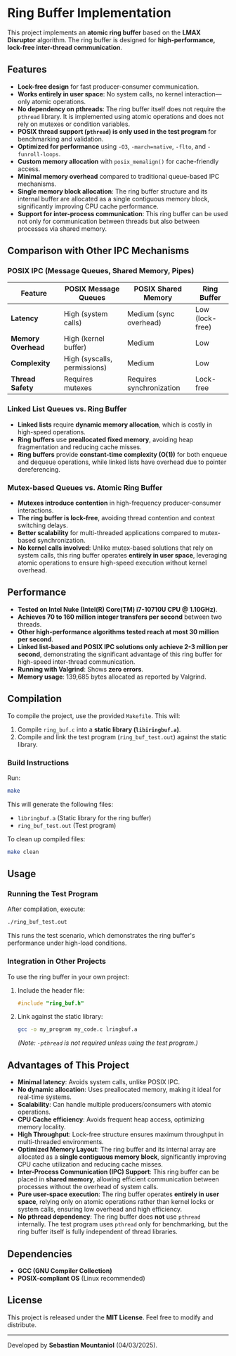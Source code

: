 # Ring Buffer Implementation

This project implements an **atomic ring buffer** based on the **LMAX Disruptor** algorithm. The ring buffer is designed for **high-performance, lock-free inter-thread communication**.

## Features
- **Lock-free design** for fast producer-consumer communication.
- **Works entirely in user space**: No system calls, no kernel interaction—only atomic operations.
- **No dependency on pthreads**: The ring buffer itself does not require the `pthread` library. It is implemented using atomic operations and does not rely on mutexes or condition variables.
- **POSIX thread support (`pthread`) is only used in the test program** for benchmarking and validation.
- **Optimized for performance** using `-O3`, `-march=native`, `-flto`, and `-funroll-loops`.
- **Custom memory allocation** with `posix_memalign()` for cache-friendly access.
- **Minimal memory overhead** compared to traditional queue-based IPC mechanisms.
- **Single memory block allocation**: The ring buffer structure and its internal buffer are allocated as a single contiguous memory block, significantly improving CPU cache performance.
- **Support for inter-process communication**: This ring buffer can be used not only for communication between threads but also between processes via shared memory.

## Comparison with Other IPC Mechanisms
### **POSIX IPC (Message Queues, Shared Memory, Pipes)**
| Feature | POSIX Message Queues | POSIX Shared Memory | Ring Buffer |
|---------|----------------------|----------------------|-------------|
| **Latency** | High (system calls) | Medium (sync overhead) | Low (lock-free) |
| **Memory Overhead** | High (kernel buffer) | Medium | Low |
| **Complexity** | High (syscalls, permissions) | Medium | Low |
| **Thread Safety** | Requires mutexes | Requires synchronization | Lock-free |

### **Linked List Queues vs. Ring Buffer**
- **Linked lists** require **dynamic memory allocation**, which is costly in high-speed operations.
- **Ring buffers** use **preallocated fixed memory**, avoiding heap fragmentation and reducing cache misses.
- **Ring buffers** provide **constant-time complexity (O(1))** for both enqueue and dequeue operations, while linked lists have overhead due to pointer dereferencing.

### **Mutex-based Queues vs. Atomic Ring Buffer**
- **Mutexes introduce contention** in high-frequency producer-consumer interactions.
- **The ring buffer is lock-free**, avoiding thread contention and context switching delays.
- **Better scalability** for multi-threaded applications compared to mutex-based synchronization.
- **No kernel calls involved**: Unlike mutex-based solutions that rely on system calls, this ring buffer operates **entirely in user space**, leveraging atomic operations to ensure high-speed execution without kernel overhead.

## Performance
- **Tested on Intel Nuke (Intel(R) Core(TM) i7-10710U CPU @ 1.10GHz)**.
- **Achieves 70 to 160 million integer transfers per second** between two threads.
- **Other high-performance algorithms tested reach at most 30 million per second**.
- **Linked list-based and POSIX IPC solutions only achieve 2-3 million per second**, demonstrating the significant advantage of this ring buffer for high-speed inter-thread communication.
- **Running with Valgrind**: Shows **zero errors**.
- **Memory usage**: 139,685 bytes allocated as reported by Valgrind.

## Compilation
To compile the project, use the provided `Makefile`. This will:
1. Compile `ring_buf.c` into a **static library (`libiringbuf.a`)**.
2. Compile and link the test program (`ring_buf_test.out`) against the static library.

### **Build Instructions**
Run:
```sh
make
```

This will generate the following files:
- `libringbuf.a` (Static library for the ring buffer)
- `ring_buf_test.out` (Test program)

To clean up compiled files:
```sh
make clean
```

## Usage
### **Running the Test Program**
After compilation, execute:
```sh
./ring_buf_test.out
```
This runs the test scenario, which demonstrates the ring buffer's performance under high-load conditions.

### **Integration in Other Projects**
To use the ring buffer in your own project:
1. Include the header file:
   ```c
   #include "ring_buf.h"
   ```
2. Link against the static library:
   ```sh
   gcc -o my_program my_code.c lringbuf.a
   ```
   *(Note: `-pthread` is not required unless using the test program.)*

## Advantages of This Project
- **Minimal latency**: Avoids system calls, unlike POSIX IPC.
- **No dynamic allocation**: Uses preallocated memory, making it ideal for real-time systems.
- **Scalability**: Can handle multiple producers/consumers with atomic operations.
- **CPU Cache efficiency**: Avoids frequent heap access, optimizing memory locality.
- **High Throughput**: Lock-free structure ensures maximum throughput in multi-threaded environments.
- **Optimized Memory Layout**: The ring buffer and its internal array are allocated as a **single contiguous memory block**, significantly improving CPU cache utilization and reducing cache misses.
- **Inter-Process Communication (IPC) Support**: This ring buffer can be placed in **shared memory**, allowing efficient communication between processes without the overhead of system calls.
- **Pure user-space execution**: The ring buffer operates **entirely in user space**, relying only on atomic operations rather than kernel locks or system calls, ensuring low overhead and high efficiency.
- **No pthread dependency**: The ring buffer does **not** use `pthread` internally. The test program uses `pthread` only for benchmarking, but the ring buffer itself is fully independent of thread libraries.

## Dependencies
- **GCC (GNU Compiler Collection)**
- **POSIX-compliant OS** (Linux recommended)

## License
This project is released under the **MIT License**. Feel free to modify and distribute.

---
Developed by **Sebastian Mountaniol** (04/03/2025).

